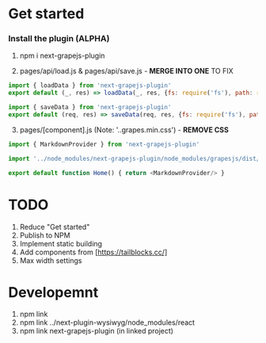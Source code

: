 # Get started

### Install the plugin (ALPHA)
1. npm i next-grapejs-plugin

2. pages/api/load.js & pages/api/save.js - **MERGE INTO ONE** TO FIX
```js
import { loadData } from 'next-grapejs-plugin'
export default (_, res) => loadData(_, res, {fs: require('fs'), path: require('path')}) 
```
```js
import { saveData } from 'next-grapejs-plugin'
export default (req, res) => saveData(req, res, {fs: require('fs'), path: require('path')}) 
```

3. pages/[component].js (Note: '..grapes.min.css') - **REMOVE CSS**
```js
import { MarkdownProvider } from 'next-grapejs-plugin'

import '../node_modules/next-grapejs-plugin/node_modules/grapesjs/dist/css/grapes.min.css'

export default function Home() { return <MarkdownProvider/> }
```

# TODO
1. Reduce "Get started"
2. Publish to NPM
3. Implement static building
4. Add components from [https://tailblocks.cc/]
5. Max width settings

# Developemnt
1. npm link
2. npm link ../next-plugin-wysiwyg/node_modules/react
3. npm link next-grapejs-plugin (in linked project)